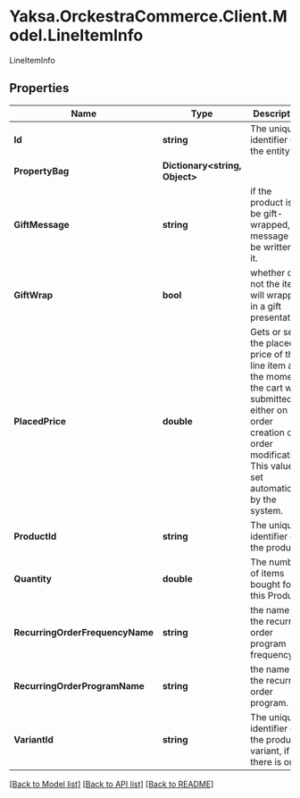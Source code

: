 # Yaksa.OrckestraCommerce.Client.Model.LineItemInfo
LineItemInfo

## Properties

Name | Type | Description | Notes
------------ | ------------- | ------------- | -------------
**Id** | **string** | The unique identifier of the entity. | 
**PropertyBag** | **Dictionary&lt;string, Object&gt;** |  | [optional] 
**GiftMessage** | **string** | if the product is to be gift-wrapped, a message to be written on it. | [optional] 
**GiftWrap** | **bool** | whether or not the item will wrapped in a gift presentation. | [optional] 
**PlacedPrice** | **double** | Gets or sets the placed price of the line item at the moment the cart was submitted either on order creation or order modification. This value is set automatically by the system. | [optional] 
**ProductId** | **string** | The unique identifier of the product. | 
**Quantity** | **double** | The number of items bought for this Product. | 
**RecurringOrderFrequencyName** | **string** | the name of the recurring order program frequency. | [optional] 
**RecurringOrderProgramName** | **string** | the name of the recurring order program. | [optional] 
**VariantId** | **string** | The unique identifier of the product variant, if there is one. | [optional] 

[[Back to Model list]](../README.md#documentation-for-models) [[Back to API list]](../README.md#documentation-for-api-endpoints) [[Back to README]](../README.md)

